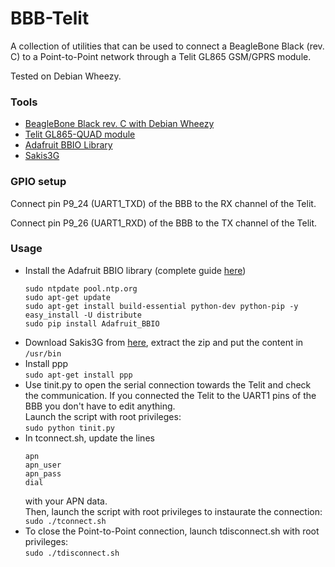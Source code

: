 BBB-Telit
=========

A collection of utilities that can be used to connect a BeagleBone Black (rev. C)
to a Point-to-Point network through a Telit GL865 GSM/GPRS module.

Tested on Debian Wheezy.

### Tools
* [BeagleBone Black rev. C with Debian Wheezy](http://beagleboard.org/black)
* [Telit GL865-QUAD module](http://www.telit.com/products/product-service-selector/product-service-selector/show/product/gl865-quad/)
* [Adafruit BBIO Library](https://github.com/adafruit/adafruit-beaglebone-io-python)
* [Sakis3G](https://github.com/RadiusNetworks/sakis3g)

### GPIO setup
Connect pin P9_24 (UART1_TXD) of the BBB to the RX channel of the Telit.

Connect pin P9_26 (UART1_RXD) of the BBB to the TX channel of the Telit.

### Usage
* Install the Adafruit BBIO library (complete guide [here](https://github.com/adafruit/adafruit-beaglebone-io-python))
  ```
  sudo ntpdate pool.ntp.org
  sudo apt-get update
  sudo apt-get install build-essential python-dev python-pip -y
  easy_install -U distribute
  sudo pip install Adafruit_BBIO
  ```
* Download Sakis3G from [here](https://github.com/RadiusNetworks/sakis3g), extract
the zip and put the content in `/usr/bin`
* Install ppp  
  `sudo apt-get install ppp`
* Use tinit.py to open the serial connection towards the Telit and check the
communication. If you connected the Telit to the UART1 pins of the BBB you don't
have to edit anything.  
  Launch the script with root privileges:  
  `sudo python tinit.py`
* In tconnect.sh, update the lines  
  ```
  apn
  apn_user
  apn_pass
  dial
  ```  
  with your APN data.  
  Then, launch the script with root privileges to instaurate the
connection:  
  `sudo ./tconnect.sh`
* To close the Point-to-Point connection, launch tdisconnect.sh with root privileges:  
  `sudo ./tdisconnect.sh`
